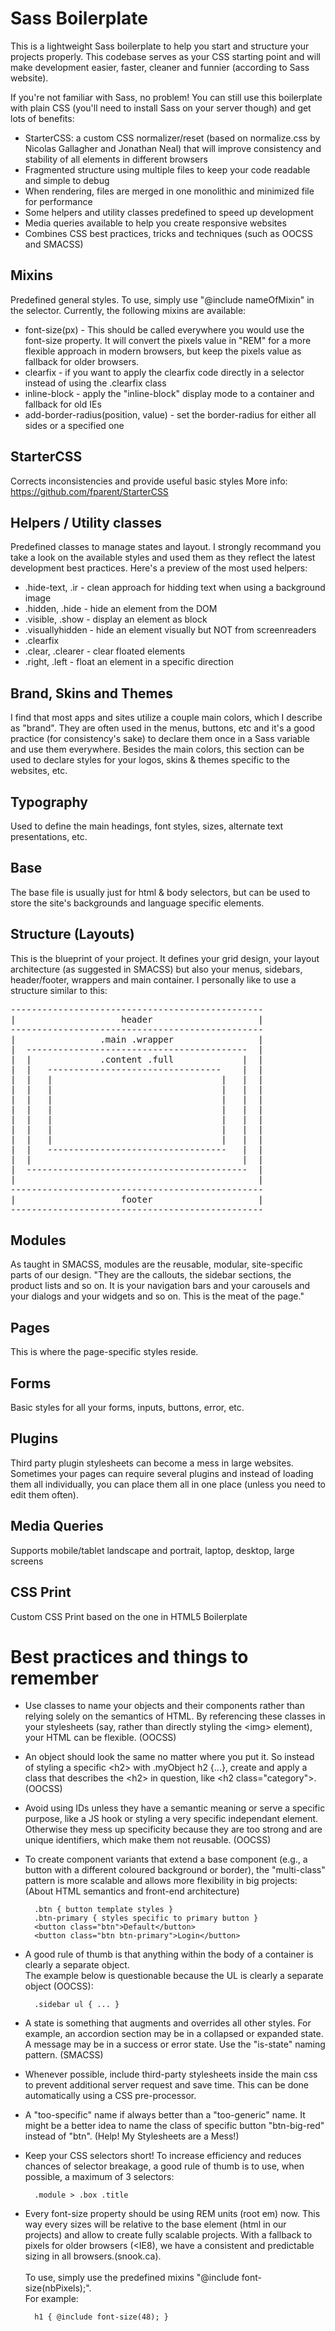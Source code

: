 Sass Boilerplate
====================

This is a lightweight Sass boilerplate to help you start and structure your projects properly. This codebase serves as your CSS starting point and will make development easier, faster, cleaner and funnier (according to Sass website).

If you're not familiar with Sass, no problem! You can still use this boilerplate with plain CSS (you'll need to install Sass on your server though) and get lots of benefits:

* StarterCSS: a custom CSS normalizer/reset (based on normalize.css by Nicolas Gallagher and Jonathan Neal) that will improve consistency and stability of all elements in different browsers
* Fragmented structure using multiple files to keep your code readable and simple to debug
* When rendering, files are merged in one monolithic and minimized file for performance
* Some helpers and utility classes predefined to speed up development
* Media queries available to help you create responsive websites
* Combines CSS best practices, tricks and techniques (such as OOCSS and SMACSS)



Mixins
--------------------

Predefined general styles. To use, simply use "@include nameOfMixin" in the selector.
Currently, the following mixins are available:
* font-size(px) - This should be called everywhere you would use the font-size property. It will convert the pixels value in "REM" for a more flexible approach in modern browsers, but keep the pixels value as fallback for older browsers.
* clearfix - if you want to apply the clearfix code directly in a selector instead of using the .clearfix class
* inline-block - apply the "inline-block" display mode to a container and fallback for old IEs
* add-border-radius(position, value) - set the border-radius for either all sides or a specified one


StarterCSS
--------------------

Corrects inconsistencies and provide useful basic styles
More info: https://github.com/fparent/StarterCSS


Helpers / Utility classes
--------------------

Predefined classes to manage states and layout. I strongly recommand you take a look on the available styles and used them as they reflect the latest development best practices.
Here's a preview of the most used helpers:
* .hide-text, .ir - clean approach for hidding text when using a background image
* .hidden, .hide - hide an element from the DOM
* .visible, .show - display an element as block
* .visuallyhidden - hide an element visually but NOT from screenreaders
* .clearfix
* .clear, .clearer - clear floated elements
* .right, .left - float an element in a specific direction


Brand, Skins and Themes
--------------------

 I find that most apps and sites utilize a couple main colors, which I describe as "brand". They are often used in the menus, buttons, etc and it's a good practice (for consistency's sake) to declare them once in a Sass variable and use them everywhere.
 Besides the main colors, this section can be used to declare styles for your logos, skins & themes specific to the websites, etc.


Typography
--------------------

Used to define the main headings, font styles, sizes, alternate text presentations, etc.


Base
--------------------

The base file is usually just for html & body selectors, but can be used to store the site's backgrounds and language specific elements.


Structure (Layouts)
--------------------

This is the blueprint of your project. It defines your grid design, your layout architecture (as suggested in SMACSS) but also your menus, sidebars, header/footer, wrappers and main container.
I personally like to use a structure similar to this:

<pre>
------------------------------------------------
|                    header                    |
------------------------------------------------
|                .main .wrapper                |
|  ------------------------------------------  |
|  |             .content .full             |  |
|  |   ---------------------------------    |  |
|  |   |                                |   |  |
|  |   |                                |   |  |
|  |   |                                |   |  |
|  |   |                                |   |  |
|  |   |                                |   |  |
|  |   |                                |   |  |
|  |   |                                |   |  |
|  |   ----------------------------------   |  |
|  |                                        |  |
|  ------------------------------------------  |
|                                              |
------------------------------------------------
|                    footer                    |
------------------------------------------------
</pre>


Modules
--------------------

As taught in SMACSS, modules are the reusable, modular, site-specific parts of our design. "They are the callouts, the sidebar sections, the product lists and so on. It is your navigation
bars and your carousels and your dialogs and your widgets and so on. This is the meat of the page." 


Pages
--------------------

This is where the page-specific styles reside.


Forms
--------------------

Basic styles for all your forms, inputs, buttons, error, etc.


Plugins
--------------------

Third party plugin stylesheets can become a mess in large websites. Sometimes your pages can require several plugins and instead of loading them all individually, you can place them all in one place (unless you need to edit them often). 


Media Queries
--------------------

Supports mobile/tablet landscape and portrait, laptop, desktop, large screens


CSS Print
--------------------

Custom CSS Print based on the one in HTML5 Boilerplate




Best practices and things to remember
====================

* Use classes to name your objects and their components rather than relying solely 
on the semantics of HTML. By referencing these classes in your stylesheets (say, 
rather than directly styling the &lt;img&gt; element), your HTML can be flexible. (OOCSS)


* An object should look the same no matter where you put it. So instead of styling 
a specific &lt;h2&gt; with .myObject h2 {...}, create and apply a class that describes the 
&lt;h2&gt; in question, like &lt;h2 class="category"&gt;. (OOCSS)


* Avoid using IDs unless they have a semantic meaning or serve a specific purpose,
like a JS hook or styling a very specific independant element. Otherwise they mess 
up specificity because they are too strong and are unique identifiers, which make 
them not reusable. (OOCSS)


* To create component variants that extend a base component (e.g., a button with 
a different coloured background or border), the "multi-class" pattern is more
scalable and allows more flexibility in big projects:
(About HTML semantics and front-end architecture)

        .btn { button template styles }
    	.btn-primary { styles specific to primary button }
    	<button class="btn">Default</button>
    	<button class="btn btn-primary">Login</button>

* A good rule of thumb is that anything within the body of a container is clearly a 
separate object.<br />The example below is questionable because the UL is clearly a separate 
object (OOCSS):

        .sidebar ul { ... }

* A state is something that augments and overrides all other styles. For example, 
an accordion section may be in a collapsed or expanded state. A message may be in a
success or error state. Use the "is-state" naming pattern. (SMACSS)


* Whenever possible, include third-party stylesheets inside the main css to prevent
additional server request and save time. This can be done automatically using a 
CSS pre-processor. 


* A "too-specific" name if always better than a "too-generic" name. It might be a
better idea to name the class of specific button "btn-big-red" instead of "btn".
(Help! My Stylesheets are a Mess!)


* Keep your CSS selectors short! To increase efficiency and reduces chances of 
selector breakage, a good rule of thumb is to use, when possible, a maximum of 
3 selectors:

        .module > .box .title


* Every font-size property should be using REM units (root em) now. This way
every sizes will be relative to the base element (html in our projects) and allow
to create fully scalable projects. With a fallback to pixels for older browsers
(&lt;IE8), we have a consistent and predictable sizing in all browsers.(snook.ca).
<br /><br />To use, simply use the predefined mixins "@include font-size(nbPixels);".
<br />For example:

        h1 { @include font-size(48); }
